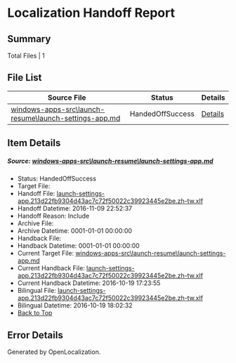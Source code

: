 # <a name='report-top'></a> Localization Handoff Report

## Summary
 Total Files | 1

## File List
 Source File | Status | Details 
 ----------- | ------ | ------- 
 [windows-apps-src\launch-resume\launch-settings-app.md](https://cpubwin.visualstudio.com/windows-uwp/_git/windows-uwp/commit/1135feec72510e6cbe955161ac169158a71097b9?path=windows-apps-src%2Flaunch-resume%2Flaunch-settings-app.md&_a=contents) | HandedOffSuccess | [Details](#f762d7eb70a0e9119f32350a815691109f994c754765)

## Item Details
##### <a name='f762d7eb70a0e9119f32350a815691109f994c754765'></a> Source: [windows-apps-src\launch-resume\launch-settings-app.md](https://cpubwin.visualstudio.com/windows-uwp/_git/windows-uwp/commit/1135feec72510e6cbe955161ac169158a71097b9?path=windows-apps-src%2Flaunch-resume%2Flaunch-settings-app.md&_a=contents)
* Status: HandedOffSuccess
* Target File: 
* Handoff File: [launch-settings-app.213d22fb9304d43ac7c72f50022c39923445e2be.zh-tw.xlf](https://cpubwin.visualstudio.com/windows-uwp/_git/WDCLib.handoff/commit/f1a5b4d4f5b17642cbff7201ca669202ed4316c0?path=ol-handoff%2Fcpubwin%2Fwindows-uwp.zh-tw%2Fmaster%2Flaunch-settings-app.213d22fb9304d43ac7c72f50022c39923445e2be.zh-tw.xlf&_a=contents)
* Handoff Datetime: 2016-11-09 22:52:37
* Handoff Reason: Include
* Archive File: 
* Archive Datetime: 0001-01-01 00:00:00
* Handback File: 
* Handback Datetime: 0001-01-01 00:00:00
* Current Target File: [windows-apps-src\launch-resume\launch-settings-app.md](https://cpubwin.visualstudio.com/windows-uwp/_git/windows-uwp.zh-tw/commit/366b6eabc0e35b950f4a57e441f1a05ce6dab579?path=windows-apps-src%2Flaunch-resume%2Flaunch-settings-app.md&_a=contents)
* Current Handback File: [launch-settings-app.213d22fb9304d43ac7c72f50022c39923445e2be.zh-tw.xlf](https://cpubwin.visualstudio.com/windows-uwp/_git/WDCLib.handback/commit/38621ea116e30258a5c0c192da6f8e9059a3bf4e?path=ol-handback%2FMicrosoft%2Fwindows-apps.zh-tw%2Fmaster%2Flaunch-settings-app.213d22fb9304d43ac7c72f50022c39923445e2be.zh-tw.xlf&_a=contents)
* Current Handback Datetime: 2016-10-19 17:23:55
* Bilingual File: [launch-settings-app.213d22fb9304d43ac7c72f50022c39923445e2be.zh-tw.xlf](https://cpubwin.visualstudio.com/windows-uwp/_git/WDCLib.handback/commit/38621ea116e30258a5c0c192da6f8e9059a3bf4e?path=ol-handback%2FMicrosoft%2Fwindows-apps.zh-tw%2Fmaster%2Flaunch-settings-app.213d22fb9304d43ac7c72f50022c39923445e2be.zh-tw.xlf&_a=contents)
* Bilingual Datetime: 2016-10-19 18:02:32
* [Back to Top](#report-top)


## Error Details

Generated by OpenLocalization.
